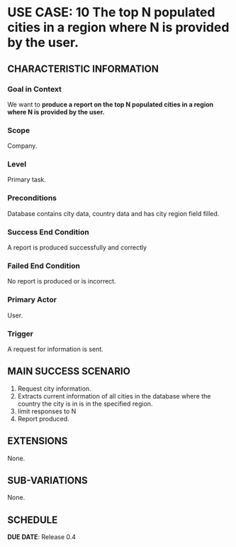 # USE CASE: 10 The top N populated cities in a region where N is provided by the user.

## CHARACTERISTIC INFORMATION

### Goal in Context

We want to **produce a report on the top N populated cities in a region where N is provided by the user.**

### Scope

Company.

### Level

Primary task.

### Preconditions

Database contains city data, country data and has city region field filled.

### Success End Condition

A report is produced successfully and correctly

### Failed End Condition

No report is produced or is incorrect.

### Primary Actor

User.

### Trigger

A request for information is sent.

## MAIN SUCCESS SCENARIO

1. Request city information.
2. Extracts current information of all cities in the database where the country the city is in is in the specified region.
3. limit responses to N
4. Report produced.

## EXTENSIONS

None.

## SUB-VARIATIONS

None.

## SCHEDULE

**DUE DATE**: Release 0.4
